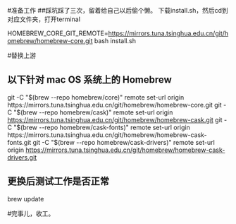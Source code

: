 #准备工作
##踩坑踩了三次，留着给自己以后偷个懒。
下载install.sh，然后cd到对应文件夹，打开terminal

HOMEBREW_CORE_GIT_REMOTE=https://mirrors.tuna.tsinghua.edu.cn/git/homebrew/homebrew-core.git bash install.sh

#替换上游
## 以下针对 mac OS 系统上的 Homebrew
git -C "$(brew --repo homebrew/core)" remote set-url origin https://mirrors.tuna.tsinghua.edu.cn/git/homebrew/homebrew-core.git
git -C "$(brew --repo homebrew/cask)" remote set-url origin https://mirrors.tuna.tsinghua.edu.cn/git/homebrew/homebrew-cask.git
git -C "$(brew --repo homebrew/cask-fonts)" remote set-url origin https://mirrors.tuna.tsinghua.edu.cn/git/homebrew/homebrew-cask-fonts.git
git -C "$(brew --repo homebrew/cask-drivers)" remote set-url origin https://mirrors.tuna.tsinghua.edu.cn/git/homebrew/homebrew-cask-drivers.git
## 更换后测试工作是否正常
brew update

#完事儿，收工。
